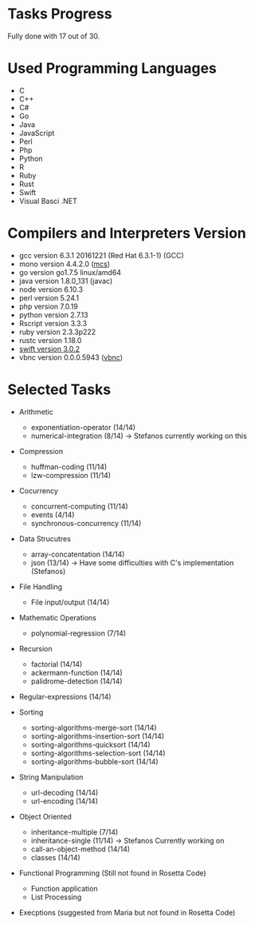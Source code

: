 # Tasks Progress
Fully done with 17 out of 30.

# Used Programming Languages
* C
* C++
* C#
* Go
* Java
* JavaScript
* Perl
* Php
* Python 
* R
* Ruby 
* Rust
* Swift
* Visual Basci .NET

# Compilers and Interpreters Version
* gcc version 6.3.1 20161221 (Red Hat 6.3.1-1) (GCC) 
* mono version 4.4.2.0 ([mcs](https://www.codetuts.tech/compile-c-sharp-command-line/))
* go version go1.7.5 linux/amd64
* java version 1.8.0_131 (javac) 
* node version 6.10.3
* perl version 5.24.1
* php version 7.0.19
* python version 2.7.13
* Rscript version 3.3.3
* ruby version 2.3.3p222
* rustc version 1.18.0
* [swift version 3.0.2](https://github.com/FedoraSwift/fedora-swift2/releases/tag/v0.0.2)
* vbnc version 0.0.0.5943 ([vbnc](http://www.mono-project.com/docs/about-mono/languages/visualbasic/))

# Selected Tasks

* Arithmetic
	* exponentiation-operator (14/14) 
	* numerical-integration (8/14) -> Stefanos currently working on this
* Compression
	* huffman-coding (11/14)
	* lzw-compression (11/14)
* Cocurrency
	* concurrent-computing (11/14)
	* events (4/14)
	* synchronous-concurrency (11/14)
* Data Strucutres
	* array-concatentation (14/14)
	* json (13/14) -> Have some difficulties with C's implementation (Stefanos)
* File Handling
	* File input/output (14/14)
* Mathematic Operations
	* polynomial-regression (7/14)
* Recursion
	* factorial (14/14)
	* ackermann-function (14/14)
	* palidrome-detection (14/14)
* Regular-expressions (14/14)
* Sorting
	* sorting-algorithms-merge-sort (14/14)
	* sorting-algorithms-insertion-sort (14/14)
	* sorting-algorithms-quicksort (14/14)
	* sorting-algorithms-selection-sort (14/14)
	* sorting-algorithms-bubble-sort (14/14)
* String Manipulation
	* url-decoding (14/14)
	* url-encoding (14/14)
* Object Oriented
	* inheritance-multiple (7/14)
	* inheritance-single (11/14) -> Stefanos Currently working on
	* call-an-object-method (14/14)
	* classes (14/14)

* Functional Programming (Still not found in Rosetta Code)
	* Function application
	* List Processing 	

* Execptions (suggested from Maria but not found in Rosetta Code)
